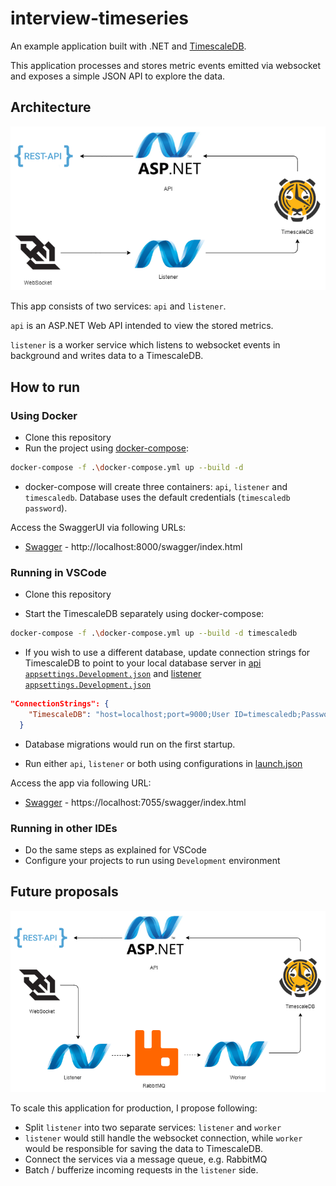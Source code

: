 # interview-timeseries

An example application built with .NET and [TimescaleDB](https://www.timescale.com/).

This application processes and stores metric events emitted via websocket and exposes a simple JSON API to explore the data. 

## Architecture

![architecture](img/arch.png)

This app consists of two services: `api` and `listener`. 

`api` is an ASP.NET Web API intended to view the stored metrics.

`listener` is a worker service which listens to websocket events in background and writes data to a TimescaleDB.

## How to run

### Using Docker

- Clone this repository
- Run the project using [docker-compose](docker-compose.yml):
```bash
docker-compose -f .\docker-compose.yml up --build -d
```
- docker-compose will create three containers: ```api```, ```listener``` and ```timescaledb```. Database uses the default  credentials (```timescaledb password```).

Access the SwaggerUI via following URLs:
- [Swagger](http://localhost:8000/swagger/index.html) - http://localhost:8000/swagger/index.html

### Running in VSCode

- Clone this repository

- Start the TimescaleDB separately using docker-compose:
```bash
docker-compose -f .\docker-compose.yml up --build -d timescaledb
```

- If you wish to use a different database, update connection strings for TimescaleDB to point to your local database server in [api ```appsettings.Development.json```](src\api\TimeSeriesStorage.Api\appsettings.Development.json) and [listener ```appsettings.Development.json```](src\api\TimeSeriesStorage.Api\appsettings.Development.json)
```json
"ConnectionStrings": {
    "TimescaleDB": "host=localhost;port=9000;User ID=timescaledb;Password=password;Database=timeseriesstorage;"
  }
```
- Database migrations would run on the first startup. 

- Run either ```api```, ```listener``` or both using configurations in 
[launch.json](.vscode\launch.json)

Access the app via following URL:
- [Swagger](https://localhost:7055/swagger/index.html) - https://localhost:7055/swagger/index.html

### Running in other IDEs

- Do the same steps as explained for VSCode
- Configure your projects to run using ```Development``` environment

## Future proposals

![architecture proposal](img/arch_proposal.png)

To scale this application for production, I propose following: 
- Split `listener` into two separate services: `listener` and `worker`
- `listener` would still handle the websocket connection, while `worker` would be responsible for saving the data to TimescaleDB.
- Connect the services via a message queue, e.g. RabbitMQ
- Batch / bufferize incoming requests in the `listener` side.
